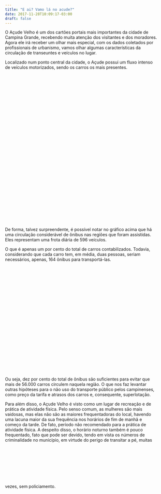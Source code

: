 ```yaml
---
title: "E ai? Vamo lá no acude?"
date: 2017-11-28T10:09:17-03:00
draft: false
---
```


O Açude Velho é um dos cartões portais mais importantes da cidade de Campina Grande, recebendo muita atenção dos visitantes e dos moradores. Agora ele irá receber um olhar mais especial, com os dados coletados por profissionais de urbanismo, vamos olhar algumas características da circulação de transeuntes e veículos no lugar.
<!--more-->

Localizado num ponto central da cidade, o Açude possui um fluxo intenso de veículos motorizados, sendo os carros os mais presentes.
<meta charset="utf-8">
<svg id = "veiculos" width="960" height="960" font-family="sans-serif" font-size="10"></svg>
<script src="https://d3js.org/d3.v4.min.js"></script>
<script src="/post/static/d3ScaleRadial.js"></script>
<script src="/post/static/radialVeiculos.js"></script>

De forma, talvez surpreendente, é possível notar no gráfico acima que há uma circulação considerável de ônibus nas regiões que foram assistidas. Eles representam uma frota diária de 596 veículos.



O que é apenas um por cento do total de carros contabilizados. Todavia, considerando que cada carro tem, em média, duas pessoas, seriam necessários, apenas, 164 ônibus para transportá-las.


<svg id = "onibus" width="350" height="350" font-family="sans-serif" font-size="10" text-anchor="middle"></svg>
<script src="/post/static/carrosOnibus.js"></script>

Ou seja, dez por cento do total de ônibus são suficientes para evitar que mais de 56.000 carros circulem naquela região. O que nos faz levantar outras hipóteses para o não uso do transporte público pelos campinenses, como preço da tarifa e atrasos dos carros e, consequente, superlotação.

Para além disso, o Açude Velho é visto como um lugar de recreação e de prática de atividade física. Pelo senso comum, as mulheres são mais vaidosas, mas elas não são as maiores frequentadoras do local, havendo uma lacuna maior da sua frequência nos horários de fim de manhã e começo da tarde. De fato, período não recomendado para a prática de atividade física.
A despeito disso, o horário noturno também é pouco frequentado, fato que pode ser devido, tendo em vista os números de criminalidade no município, em virtude do perigo de transitar a pé, muitas vezes, sem policiamento.
<svg id="chart"></svg>
<style src = "/post/static/freqMulheres.css"></style>
<div id = "visualizacao">
<script src="/post/static/freqMulheres.js"></script>
</id>
